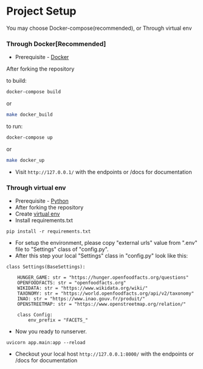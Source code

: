 # Project Setup
You may choose Docker-compose(recommended), or Through virtual env 

### Through Docker[Recommended]

- Prerequisite - [Docker](https://docs.docker.com/get-docker/)

After forking the repository

to build:
```bash
docker-compose build
```
or
```bash
make docker_build
```

to run:
```bash
docker-compose up
```
or
```bash
make docker_up
```

- Visit `http://127.0.0.1/` with the endpoints or /docs for documentation

### Through virtual env

- Prerequisite - [Python](https://www.python.org/downloads/)
- After forking the repository
- Create [virtual env](https://docs.python.org/3/library/venv.html)
- Install requirements.txt
```
pip install -r requirements.txt
```

- For setup the environment, please copy "external urls" value from ".env" file to "Settings" class of "config.py".
- After this step your local "Settings" class in "config.py" look like this:

```
class Settings(BaseSettings):

    HUNGER_GAME: str = "https://hunger.openfoodfacts.org/questions"
    OPENFOODFACTS: str = "openfoodfacts.org"
    WIKIDATA: str = "https://www.wikidata.org/wiki/"
    TAXONOMY: str = "https://world.openfoodfacts.org/api/v2/taxonomy"
    INAO: str = "https://www.inao.gouv.fr/produit/"
    OPENSTREETMAP: str = "https://www.openstreetmap.org/relation/"

    class Config:
        env_prefix = "FACETS_"
```

- Now you ready to runserver.
```
uvicorn app.main:app --reload
```
- Checkout your local host `http://127.0.0.1:8000/` with the endpoints or /docs for documentation